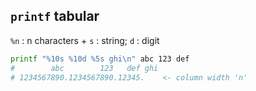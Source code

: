 `printf` tabular
---

`%n` : n characters + `s` : string; `d` : digit
```sh
printf "%10s %10d %5s ghi\n" abc 123 def
#        abc        123   def ghi
# 1234567890.1234567890.12345.    <- column width 'n'
```
